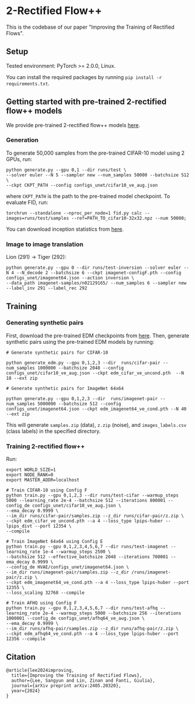 # 2-Rectified Flow++

This is the codebase of our paper "Improving the Training of Rectified Flows".

## Setup
Tested environment: PyTorch >= 2.0.0, Linux.

You can install the required packages by running `pip install -r requirements.txt`.

## Getting started with pre-trained 2-rectified flow++ models
We provide pre-trained 2-rectified flow++ models [here](https://drive.google.com/open?id=13cgGNkpOacb4HxlUM75ylcFOHFa0t2d1&usp=drive_fs).

### Generation
To generate 50,000 samples from the pre-trained CIFAR-10 model using 2 GPUs, run:
```
python generate.py --gpu 0,1 --dir runs/test \
--solver euler --N 5 --sampler new --num_samples 50000 --batchsize 512 \
--ckpt CKPT_PATH --config configs_unet/cifar10_ve_aug.json
```
where `CKPT_PATH` is the path to the pre-trained model checkpoint. To evaluate FID, run:
```
torchrun --standalone --nproc_per_node=1 fid.py calc --images=runs/test/samples --ref=PATH_TO_cifar10-32x32.npz --num 50000;
```

You can download inception statistics from [here](https://drive.google.com/drive/u/2/folders/1MCEAn0VdeD-lMu1Cdkm9z7q-CdzH1JDc).

### Image to image translation
Lion (291) -> Tiger (292):
```
python generate.py --gpu 0 --dir runs/test-inversion --solver euler --N 4 --N_decode 2 --batchsize 6 --ckpt imagenet-configF.pth --config configs_unet/imagenet64.json --action inversion \
--data_path imagenet-samples/n02129165/ --num_samples 6 --sampler new --label_inv 291 --label_rec 292
```

## Training

### Generating synthetic pairs
First, download the pre-trained EDM checkpoints from [here](https://drive.google.com/open?id=18dWE-LiodXdCG0RDNegySzRnyRdcwamW&usp=drive_fs).
Then, generate synthetic pairs using the pre-trained EDM models by running:
```
# Generate synthetic pairs for CIFAR-10

python generate_edm.py --gpu 0,1,2,3 --dir  runs/cifar-pair --num_samples 1000000 --batchsize 2048 --config configs_unet/cifar10_ve_aug.json --ckpt edm_cifar_ve_uncond.pth  --N 18 --ext zip

# Generate synthetic pairs for ImageNet 64x64

python generate.py --gpu 0,1,2,3 --dir  runs/imagenet-pair --num_samples 5000000 --batchsize 512 --config configs_unet/imagenet64.json --ckpt edm_imagenet64_ve_cond.pth --N 40 --ext zip
```

This will generate `samples.zip` (data), `z.zip` (noise), and `images_labels.csv` (class labels) in the specified directory.

### Training 2-rectified flow++
Run:
```
export WORLD_SIZE=1
export NODE_RANK=0
export MASTER_ADDR=localhost

# Train CIFAR-10 using Config F
python train.py --gpu 0,1,2,3 --dir runs/test-cifar --warmup_steps 5000 --learning_rate 2e-4 --batchsize 512 --iterations 800001 --config_de configs_unet/cifar10_ve_aug.json \
--ema_decay 0.9999 \
--im_dir runs/cifar-pair/samples.zip --z_dir runs/cifar-pair/z.zip \
--ckpt edm_cifar_ve_uncond.pth --a 4 --loss_type lpips-huber --lpips_divt --port 12354 \
--compile

# Train ImageNet 64x64 using Config E
python train.py --gpu 0,1,2,3,4,5,6,7 --dir runs/test-imagenet --learning_rate 1e-4 --warmup_steps 2500 \
--batchsize 512 --effective_batchsize 2048 --iterations 700001 --ema_decay 0.9999 \
--config_de HVAE/configs_unet/imagenet64.json \
--im_dir runs/imagenet-pair/samples.zip --z_dir /runs/imagenet-pair/z.zip \
--ckpt edm_imagenet64_ve_cond.pth --a 4 --loss_type lpips-huber --port 12355 \
--loss_scaling 32768 --compile

# Train AFHQ using Config F
python train.py --gpu 0,1,2,3,4,5,6,7 --dir runs/test-afhq --learning_rate 2e-4 --warmup_steps 5000 --batchsize 256 --iterations 1000001 --config_de configs_unet/afhq64_ve_aug.json \
--ema_decay 0.9999 \
--im_dir runs/afhq-pair/samples.zip --z_dir runs/afhq-pair/z.zip \
--ckpt edm_afhq64_ve_cond.pth --a 4 --loss_type lpips-huber --port 12356 --compile

```

## Citation
```
@article{lee2024improving,
  title={Improving the Training of Rectified Flows},
  author={Lee, Sangyun and Lin, Zinan and Fanti, Giulia},
  journal={arXiv preprint arXiv:2405.20320},
  year={2024}
}
```
